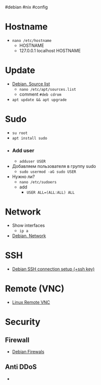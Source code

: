 #debian #nix #config

# Hostname
- `nano /etc/hostname`
	- HOSTNAME
	- 127.0.0.1 localhost HOSTNAME

# Update
- [Debian. Source list](Debian.%20Source%20list.md)
	- `nano /etc/apt/sources.list`
	- comment `#deb cdrom`
- `apt update && apt upgrade`

# Sudo
- `su root`
- `apt install sudo`
- ### Add user
	- `adduser USER`
- Добавляем пользователя в группу sudo
	- `sudo usermod -aG sudo USER`
-  Нужно ли?
	- `nano /etc/sudoers`
	- add
		- `USER ALL=(ALL:ALL) ALL`

# Network
- Show interfaces
	- `ip a`
- [Debian. Network](Debian.%20Network.md)

# SSH
- [Debian SSH connection setup (+ssh key)](Debian%20SSH%20connection%20setup%20(+ssh%20key).md)

# Remote (VNC)
- [Linux Remote VNC](Linux%20Remote%20VNC.md)

# Security
## Firewall
- [Debian Firewals](Debian%20Firewals.md)
## Anti DDoS
- 